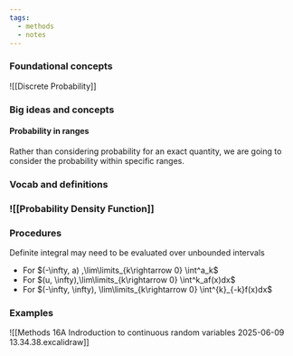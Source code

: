 ```yaml
---
tags:
  - methods
  - notes
---
```

### Foundational concepts
![[Discrete Probability]]


### Big ideas and concepts
#### Probability in ranges
Rather than considering probability for an exact quantity, we are going to consider the probability within specific ranges. 

### Vocab and definitions
### ![[Probability Density Function]]
### Procedures
Definite integral may need to be evaluated over unbounded intervals 
- For $(-\infty, a) ,\lim\limits_{k\rightarrow 0} \int^a_k$
- For $(u, \infty),\lim\limits_{k\rightarrow 0} \int^k_af(x)dx$
- For $(-\infty, \infty), \lim\limits_{k\rightarrow 0} \int^{k}_{-k}f(x)dx$
### Examples
![[Methods 16A Indroduction to continuous random variables 2025-06-09 13.34.38.excalidraw]]

